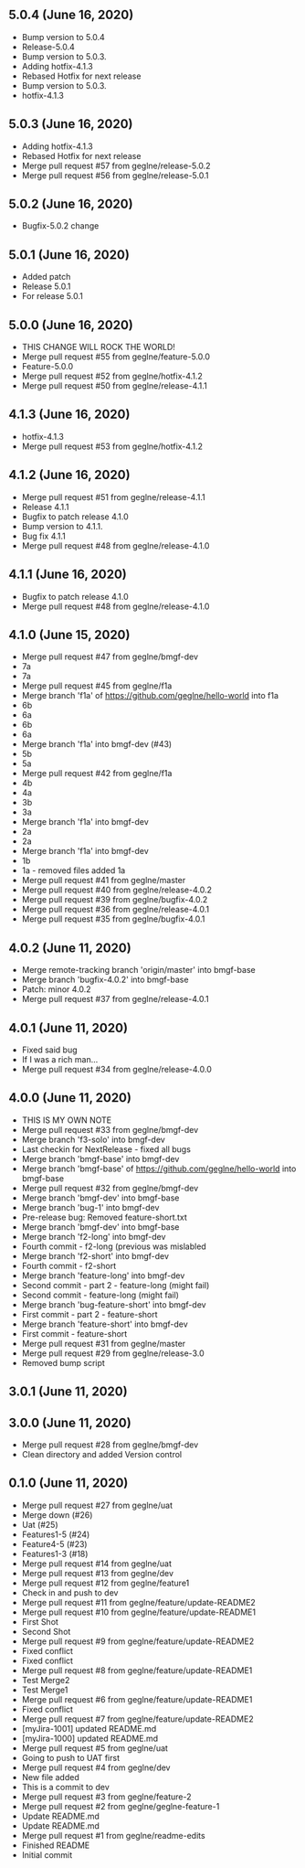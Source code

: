 ## 5.0.4 (June 16, 2020)
  - Bump version to 5.0.4
  - Release-5.0.4
  - Bump version to 5.0.3.
  - Adding hotfix-4.1.3
  - Rebased Hotfix for next release
  - Bump version to 5.0.3.
  - hotfix-4.1.3

## 5.0.3 (June 16, 2020)
  - Adding hotfix-4.1.3
  - Rebased Hotfix for next release
  - Merge pull request #57 from geglne/release-5.0.2
  - Merge pull request #56 from geglne/release-5.0.1

## 5.0.2 (June 16, 2020)
  - Bugfix-5.0.2 change

## 5.0.1 (June 16, 2020)
  - Added patch
  - Release 5.0.1
  - For release 5.0.1

## 5.0.0 (June 16, 2020)
  - THIS CHANGE WILL ROCK THE WORLD!
  - Merge pull request #55 from geglne/feature-5.0.0
  - Feature-5.0.0
  - Merge pull request #52 from geglne/hotfix-4.1.2
  - Merge pull request #50 from geglne/release-4.1.1

## 4.1.3 (June 16, 2020)
  - hotfix-4.1.3
  - Merge pull request #53 from geglne/hotfix-4.1.2

## 4.1.2 (June 16, 2020)
  - Merge pull request #51 from geglne/release-4.1.1
  - Release 4.1.1
  - Bugfix to patch release 4.1.0
  - Bump version to 4.1.1.
  - Bug fix 4.1.1
  - Merge pull request #48 from geglne/release-4.1.0

## 4.1.1 (June 16, 2020)
  - Bugfix to patch release 4.1.0
  - Merge pull request #48 from geglne/release-4.1.0

## 4.1.0 (June 15, 2020)
  - Merge pull request #47 from geglne/bmgf-dev
  - 7a
  - 7a
  - Merge pull request #45 from geglne/f1a
  - Merge branch 'f1a' of https://github.com/geglne/hello-world into f1a
  - 6b
  - 6a
  - 6b
  - 6a
  - Merge branch 'f1a' into bmgf-dev (#43)
  - 5b
  - 5a
  - Merge pull request #42 from geglne/f1a
  - 4b
  - 4a
  - 3b
  - 3a
  - Merge branch 'f1a' into bmgf-dev
  - 2a
  - 2a
  - Merge branch 'f1a' into bmgf-dev
  - 1b
  - 1a - removed files added 1a
  - Merge pull request #41 from geglne/master
  - Merge pull request #40 from geglne/release-4.0.2
  - Merge pull request #39 from geglne/bugfix-4.0.2
  - Merge pull request #36 from geglne/release-4.0.1
  - Merge pull request #35 from geglne/bugfix-4.0.1

## 4.0.2 (June 11, 2020)
  - Merge remote-tracking branch 'origin/master' into bmgf-base
  - Merge branch 'bugfix-4.0.2' into bmgf-base
  - Patch: minor 4.0.2
  - Merge pull request #37 from geglne/release-4.0.1

## 4.0.1 (June 11, 2020)
  - Fixed said bug
  - If I was a rich man... 
  - Merge pull request #34 from geglne/release-4.0.0

## 4.0.0 (June 11, 2020)
  - THIS IS MY OWN NOTE
  - Merge pull request #33 from geglne/bmgf-dev
  - Merge branch 'f3-solo' into bmgf-dev
  - Last checkin for NextRelease - fixed all bugs
  - Merge branch 'bmgf-base' into bmgf-dev
  - Merge branch 'bmgf-base' of https://github.com/geglne/hello-world into bmgf-base
  - Merge pull request #32 from geglne/bmgf-dev
  - Merge branch 'bmgf-dev' into bmgf-base
  - Merge branch 'bug-1' into bmgf-dev
  - Pre-release bug: Removed feature-short.txt
  - Merge branch 'bmgf-dev' into bmgf-base
  - Merge branch 'f2-long' into bmgf-dev
  - Fourth commit - f2-long (previous was mislabled
  - Merge branch 'f2-short' into bmgf-dev
  - Fourth commit - f2-short
  - Merge branch 'feature-long' into bmgf-dev
  - Second commit - part 2 - feature-long (might fail)
  - Second commit - feature-long (might fail)
  - Merge branch 'bug-feature-short' into bmgf-dev
  - First commit - part 2 - feature-short
  - Merge branch 'feature-short' into bmgf-dev
  - First commit - feature-short
  - Merge pull request #31 from geglne/master
  - Merge pull request #29 from geglne/release-3.0
  - Removed bump script

## 3.0.1 (June 11, 2020)


## 3.0.0 (June 11, 2020)
  - Merge pull request #28 from geglne/bmgf-dev
  - Clean directory and added Version control

## 0.1.0 (June 11, 2020)
  - Merge pull request #27 from geglne/uat
  - Merge down (#26)
  - Uat (#25)
  - Features1-5 (#24)
  - Feature4-5 (#23)
  - Features1-3 (#18)
  - Merge pull request #14 from geglne/uat
  - Merge pull request #13 from geglne/dev
  - Merge pull request #12 from geglne/feature1
  - Check in and push to dev
  - Merge pull request #11 from geglne/feature/update-README2
  - Merge pull request #10 from geglne/feature/update-README1
  - First Shot
  - Second Shot
  - Merge pull request #9 from geglne/feature/update-README2
  - Fixed conflict
  - Fixed conflict
  - Merge pull request #8 from geglne/feature/update-README1
  -  Test Merge2
  - Test Merge1
  - Merge pull request #6 from geglne/feature/update-README1
  - Fixed conflict
  - Merge pull request #7 from geglne/feature/update-README2
  - [myJira-1001] updated README.md
  - [myJira-1000] updated README.md
  - Merge pull request #5 from geglne/uat
  - Going to push to UAT first
  - Merge pull request #4 from geglne/dev
  - New file added
  - This is a commit to dev
  - Merge pull request #3 from geglne/feature-2
  - Merge pull request #2 from geglne/geglne-feature-1
  - Update README.md
  - Update README.md
  - Merge pull request #1 from geglne/readme-edits
  - Finished README
  - Initial commit

